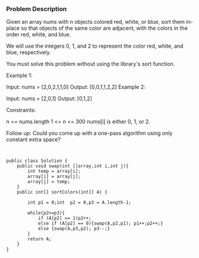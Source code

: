 ### Problem Description 

Given an array nums with n objects colored red, white, or blue, sort them in-place so that objects of the same color are adjacent, with the colors in the order red, white, and blue.

We will use the integers 0, 1, and 2 to represent the color red, white, and blue, respectively.

You must solve this problem without using the library's sort function.

 

Example 1:

Input: nums = [2,0,2,1,1,0]
Output: [0,0,1,1,2,2]
Example 2:

Input: nums = [2,0,1]
Output: [0,1,2]
 

Constraints:

n == nums.length
1 <= n <= 300
nums[i] is either 0, 1, or 2.
 

Follow up: Could you come up with a one-pass algorithm using only constant extra space?


```


public class Solution {
    public void swap(int []array,int i,int j){
        int temp = array[i];
        array[i] = array[j];
        array[j] = temp;
    }
    public int[] sortColors(int[] A) {

        int p1 = 0;int  p2 = 0,p3 = A.length-1;

        while(p2<=p3){
            if (A[p2] == 1)p2++;
            else if (A[p2] == 0){swap(A,p2,p1); p1++;p2++;}
            else {swap(A,p3,p2); p3--;}
        }
        return A;
    }
}

```
